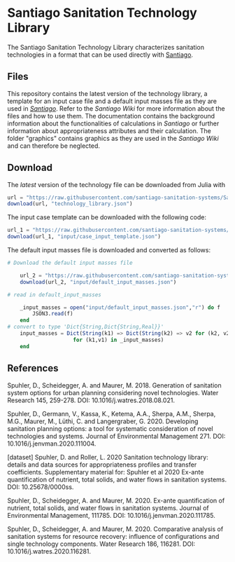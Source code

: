 # Santiago Sanitation Technology Library

The Santiago Sanitation Technology Library characterizes sanitation technologies in a format that can be used directly with
[Santiago](https://github.com/santiago-sanitation-systems/Santiago.jl).

## Files
This repository contains the latest version of the technology library, a template for an input case file and a default input masses file as they are used in [_Santiago_](https://github.com/santiago-sanitation-systems/Santiago.jl/tree/a77dec97b3048b53c09a33de8aea7e165f60ef65). Refer to the _Santiago Wiki_ for more information about the files and how to use them. The documentation contains the background information about the functionalities of calculations in _Santiago_ or further information about appropriateness attributes and their calculation. 
The folder "graphics" contains graphics as they are used in the _Santiago Wiki_ and can therefore be neglected.

## Download

The _latest_ version of the technology file can be downloaded from Julia
with
```Julia
url = "https://raw.githubusercontent.com/santiago-sanitation-systems/Sanitation-technology-library/master/technology_library.json"
download(url, "technology_library.json")
```

The input case template can be downloaded with the following code:
```Julia
url_1 = "https://raw.githubusercontent.com/santiago-sanitation-systems/Sanitation-technology-library/master/case_input.json"
download(url_1, "input/case_input_template.json")
```
The default input masses file is downloaded and converted as follows:
```Julia
# Download the default input masses file

    url_2 = "https://raw.githubusercontent.com/santiago-sanitation-systems/Sanitation-technology-library/master/default_input_masses.json"
    download(url_2, "input/default_input_masses.json")

# read in default_input_masses

    _input_masses = open("input/default_input_masses.json","r") do f
        JSON3.read(f)
    end
# convert to type 'Dict{String,Dict{String,Real}}'
    input_masses = Dict(String(k1) => Dict(String(k2) => v2 for (k2, v2) in v1)
                     for (k1,v1) in _input_masses)
    end
```
## References

Spuhler, D., Scheidegger, A. and Maurer, M.  2018.  Generation of sanitation system options for urban planning considering novel technologies. Water Research 145, 259-278. DOI: 10.1016/j.watres.2018.08.021.

Spuhler, D., Germann, V., Kassa, K., Ketema, A.A., Sherpa, A.M., Sherpa, M.G., Maurer, M., Lüthi, C. and Langergraber, G.  2020.  Developing sanitation planning options: a tool for systematic consideration of novel technologies and systems. Journal of Environmental Management 271. DOI: 10.1016/j.jenvman.2020.111004.

[dataset] Spuhler, D. and Roller, L. 2020  Sanitation technology library: details and data sources for appropriateness profiles and transfer coefficients. Supplementary material for: Spuhler et al 2020 Ex-ante quantification of nutrient, total solids, and water flows in sanitation systems. DOI: 10.25678/0000ss.

Spuhler, D., Scheidegger, A. and Maurer, M.  2020.  Ex-ante quantification of nutrient, total solids, and water flows in sanitation systems. Journal of Environmental Management, 111785. DOI: 10.1016/j.jenvman.2020.111785.

Spuhler, D., Scheidegger, A. and Maurer, M.  2020.  Comparative analysis of sanitation systems for resource recovery: influence of configurations and single technology components. Water Research 186, 116281. DOI: 10.1016/j.watres.2020.116281.

